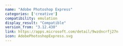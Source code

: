 ```yaml
---
name: "Adobe Photoshop Express"
categories: ['creative']
compatibility: emulation
display_result: "Compatible"
version_from: "3.12.430"
link: https://apps.microsoft.com/detail/9wzdncrfj27n
icon: AdobePhotoshopExpress.svg
---
```


